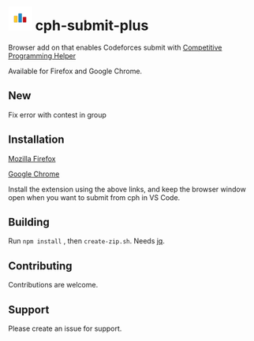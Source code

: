 # ![ICON](icon-48.png) cph-submit-plus

Browser add on that enables Codeforces submit with
[Competitive Programming Helper](https://github.com/agrawal-d/cph)

Available for Firefox and Google Chrome.

## New
Fix error with contest in group

## Installation

[Mozilla Firefox](https://addons.mozilla.org/en-US/firefox/addon/cph-submit/)

[Google Chrome](https://chromewebstore.google.com/detail/cph-submit/ekplnobooikgpdbobcciehbhcmlklgnc)

Install the extension using the above links, and keep the browser window open when you want to submit from cph in VS Code.

## Building

Run `npm install` , then `create-zip.sh`. Needs [jq](https://jqlang.github.io/jq/download/).

## Contributing

Contributions are welcome.

## Support

Please create an issue for support.

